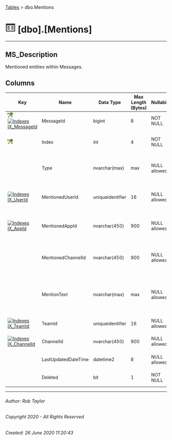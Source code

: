 #### 

[Tables](Tables.md) > dbo.Mentions

# ![Tables](../images/Table32.png) [dbo].[Mentions]

---

## <a name="#description"></a>MS_Description

Mentioned entities within Messages.

## <a name="#columns"></a>Columns

| Key | Name | Data Type | Max Length (Bytes) | Nullability | Default | Description |
|---|---|---|---|---|---|---|
| [![Cluster Primary Key PK_dbo.Mentions: MessageId\Index](../images/pkcluster.png)](#indexes)[![Indexes IX_MessageId](../../../Images/Index.png)](#indexes) | MessageId | bigint | 8 | NOT NULL |  | _Foreign Key to Id in dbo.Messages._ |
| [![Cluster Primary Key PK_dbo.Mentions: MessageId\Index](../images/pkcluster.png)](#indexes) | Index | int | 4 | NOT NULL | ((0)) | _Unique Id for the Mention within a message._ |
|  | Type | nvarchar(max) | max | NULL allowed |  | _The type of entity which was mentioned in the message._ |
| [![Indexes IX_UserId](../../../Images/Index.png)](#indexes) | MentionedUserId | uniqueidentifier | 16 | NULL allowed |  | _Foreign Key to Id in dbo.Users. Null if a user was not mentioned._ |
| [![Indexes IX_AppId](../../../Images/Index.png)](#indexes) | MentionedAppId | nvarchar(450) | 900 | NULL allowed |  | _Foreign Key to Id in dbo.Apps. Null if an app was not mentioned._ |
|  | MentionedChannelId | nvarchar(450) | 900 | NULL allowed |  | _Foreign Key to Id in dbo.Channels. Null if a channel was not mentioned._ |
|  | MentionText | nvarchar(max) | max | NULL allowed |  | _String used to represent the mention. For example, a user's display name, a team name._ |
| [![Indexes IX_TeamId](../../../Images/Index.png)](#indexes) | TeamId | uniqueidentifier | 16 | NULL allowed |  | _Foreign Key to Id in dbo.Teams._ |
| [![Indexes IX_ChannelId](../../../Images/Index.png)](#indexes) | ChannelId | nvarchar(450) | 900 | NULL allowed |  | _Foreign Key to Id in dbo.Channels._ |
|  | LastUpdatedDateTime | datetime2 | 8 | NULL allowed |  | _The date the row was last updated._ |
|  | Deleted | bit | 1 | NOT NULL | ((0)) | _Whether this record is deleted._ |


---

###### Author:  Rob Taylor

###### Copyright 2020 - All Rights Reserved

###### Created: 26 June 2020 11:20:43

